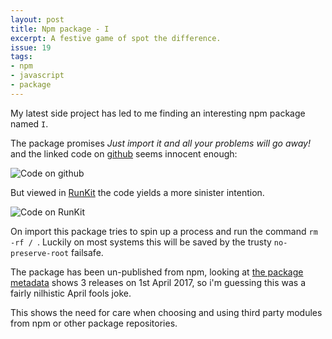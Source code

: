 ```yaml
---
layout: post
title: Npm package - I
excerpt: A festive game of spot the difference.
issue: 19
tags: 
- npm
- javascript
- package
---
```


My latest side project has led to me finding an interesting npm package named `I`. 

The package promises _Just import it and all your problems will go away!_  and the linked code on [github](https://github.com/brittanica/I/blob/master/index.js) seems innocent enough:

![Code on github](/images/npm_I_github.png)

But viewed in [RunKit](https://npm.runkit.com/I/index.js) the code yields a more sinister intention. 

![Code on RunKit](/images/npm_I_runkit.png)

On import this package tries to spin up a process and run the command `rm -rf / `. Luckily on most systems this will be saved by the trusty `no-preserve-root` failsafe. 

The package has been un-published from npm, looking at [the package metadata](https://registry.npmjs.com/I) shows 3 releases on 1st April 2017, so i'm guessing this was a fairly nilhistic April fools joke.

This shows the need for care when choosing and using third party modules from npm or other package repositories.
